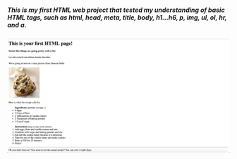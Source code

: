 ##### This is my first HTML web project that tested my understanding of basic HTML tags, such as html, head, meta, title, body, h1...h6, p, img, ul, ol, hr, and a.

![The image of the web project](./images/html_web_project.png)
